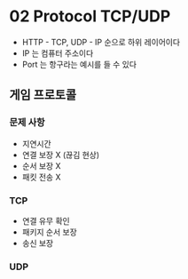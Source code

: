 # 02 Protocol TCP/UDP

- HTTP - TCP, UDP - IP 순으로 하위 레이어이다
- IP 는 컴퓨터 주소이다
- Port 는 항구라는 예시를 들 수 있다

## 게임 프로토콜

### 문제 사항

- 지연시간
- 연결 보장 X (끊김 현상)
- 순서 보장 X
- 패킷 전송 X

### TCP

- 연결 유무 확인 
- 패키지 순서 보장 
- 송신 보장

### UDP